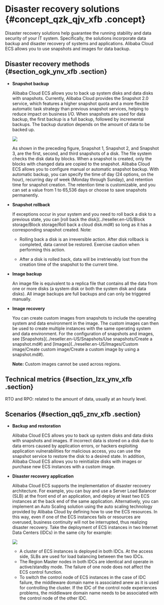 # Disaster recovery solutions {#concept_qzk_qjv_xfb .concept}

Disaster recovery solutions help guarantee the running stability and data security of your IT system. Specifically, the solutions incorporate data backup and disaster recovery of systems and applications. Alibaba Cloud ECS allows you to use snapshots and images for data backup.

## Disaster recovery methods {#section_ogk_ynv_xfb .section}

-   **Snapshot backup**

    Alibaba Cloud ECS allows you to back up system disks and data disks with snapshots. Currently, Alibaba Cloud provides the Snapshot 2.0 service, which features a higher snapshot quota and a more flexible automatic task strategy than previous snapshot services, helping to reduce impact on business I/O. When snapshots are used for data backup, the first backup is a full backup, followed by incremental backups. The backup duration depends on the amount of data to be backed up.

    ![](http://static-aliyun-doc.oss-cn-hangzhou.aliyuncs.com/assets/img/9575/15553968615243_en-US.jpg)

    As shown in the preceding figure, Snapshot 1, Snapshot 2, and Snapshot 3, are the first, second, and third snapshots of a disk. The file system checks the disk data by blocks. When a snapshot is created, only the blocks with changed data are copied to the snapshot. Alibaba Cloud ECS allows you to configure manual or automatic snapshot backup. With automatic backup, you can specify the time of day \(24 options, on the hour\), recurring day of week \(Monday through Sunday\), and retention time for snapshot creation. The retention time is customizable, and you can set a value from 1 to 65,536 days or choose to save snapshots permanently.

-   **Snapshot rollback**

    If exceptions occur in your system and you need to roll back a disk to a previous state, you can [roll back the disk](../reseller.en-US/Block storage/Block storage/Roll back a cloud disk.md#) so long as it has a corresponding snapshot created. Note:

    -   Rolling back a disk is an irreversible action. After disk rollback is completed, data cannot be restored. Exercise caution when performing this action.

    -   After a disk is rolled back, data will be irretrievably lost from the creation time of the snapshot to the current time.

-   **Image backup**

    An image file is equivalent to a replica file that contains all the data from one or more disks \(a system disk or both the system disk and data disks\). All image backups are full backups and can only be triggered manually.

-   **Image recovery**

    You can create custom images from snapshots to include the operating system and data environment in the image. The custom images can then be used to create multiple instances with the same operating system and data environment. For the configuration of snapshots and images, see [Snapshots](../reseller.en-US/Snapshots/Use snapshots/Create a snapshot.md#) and [Images](../reseller.en-US/Images/Custom image/Create custom image/Create a custom image by using a snapshot.md#).

    **Note:** Custom images cannot be used across regions.


## Technical metrics {#section_lzx_ynv_xfb .section}

RTO and RPO: related to the amount of data, usually at an hourly level.

## Scenarios {#section_qq5_znv_xfb .section}

-   **Backup and restoration**

    Alibaba Cloud ECS allows you to back up system disks and data disks with snapshots and images. If incorrect data is stored on a disk due to data errors caused by application errors, or hackers exploiting application vulnerabilities for malicious access, you can use the snapshot service to restore the disk to a desired state. In addition, Alibaba Cloud ECS allows you to reinitialize disks with images or purchase new ECS instances with a custom image.

-   **Disaster recovery application**

    Alibaba Cloud ECS supports the implementation of disaster recovery architecture. For example, you can buy and use a Server Load Balancer \(SLB\) at the front end of an application, and deploy at least two ECS instances at the back end of the same application. Alternatively, you can implement an Auto Scaling solution using the auto scaling technology provided by Alibaba Cloud by defining how to use the ECS resources. In this way, even if one of the ECS instances fails or resources are overused, business continuity will not be interrupted, thus realizing disaster recovery. Take the deployment of ECS instances in two Internet Data Centers \(IDCs\) in the same city for example:

    ![](images/37069_en-US.png)

    -   A cluster of ECS instances is deployed in both IDCs. At the access side, SLBs are used for load balancing between the two IDCs.
    -   The Region Master nodes in both IDCs are identical and operate in active/standby mode. The failure of one node does not affect the ECS control function.
    -   To switch the control node of ECS instances in the case of IDC failure, the middleware domain name is associated anew as it is used for controlling the cluster. If the IDC of the control node experiences problems, the middleware domain name needs to be associated with the control node of the other IDC.

